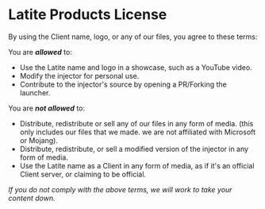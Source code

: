 # Latite Products License

By using the Client name, logo, or any of our files, you agree to these terms:

You are ***allowed*** to:

- Use the Latite name and logo in a showcase, such as a YouTube video.
- Modify the injector for personal use.
- Contribute to the injector's source by opening a PR/Forking the launcher.

You are ***not allowed*** to:

- Distribute, redistribute or sell any of our files in any form of media. (this only includes our files that we made. we are not affiliated with Microsoft or Mojang).
- Distribute, redistribute, or sell a modified version of the injector in any form of media.
- Use the Latite name as a Client in any form of media, as if it's an official Client server, or claiming to be official.

*If you do not comply with the above terms, we will work to take your content down.*